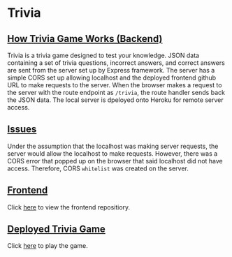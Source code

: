 # Trivia #

## <ins> How Trivia Game Works (Backend) </ins> ##
Trivia is a trivia game designed to test your knowledge. JSON data containing a set of trivia questions, incorrect answers, and correct answers are sent from the server set up by Express framework. The server has a simple CORS set up allowing localhost and the deployed frontend github URL to make requests to the server. When the browser makes a request to the server with the route endpoint as ```/trivia```, the route handler sends back the JSON data. The local server is dpeloyed onto Heroku for remote server access. 

## <ins> Issues </ins> ##
Under the assumption that the localhost was making server requests, the server would allow the localhost to make requests. However, there was a CORS error that popped up on the browser that said localhost did not have access. Therefore, CORS ```whitelist``` was created on the server. 

## <ins> Frontend </ins> ##
Click [here](https://github.com/krislee/tandem-apprentice-coding-challenge-frontend) to view the frontend repositiory. 

## <ins> Deployed Trivia Game </ins> ##
Click [here](https://krislee.github.io/tandem-apprentice-coding-challenge-frontend) to play the game.
